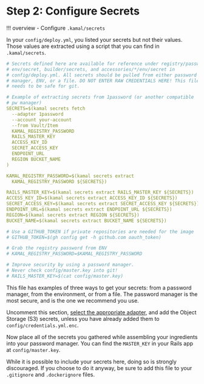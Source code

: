 # Step 2: Configure Secrets

!!! overview
    - Configure `.kamal/secrets`

In your `config/deploy.yml`, you listed your secrets but not their values. Those values are extracted using a script that you can find in `.kamal/secrets`.

```yaml title=".kamal/secrets" hl_lines="9-29 35 39" linenums="1"
# Secrets defined here are available for reference under registry/password,
# env/secret, builder/secrets, and accessories/*/env/secret in
# config/deploy.yml. All secrets should be pulled from either password
# manager, ENV, or a file. DO NOT ENTER RAW CREDENTIALS HERE! This file
# needs to be safe for git.

# Example of extracting secrets from 1password (or another compatible
# pw manager)
SECRETS=$(kamal secrets fetch
  --adapter 1password
  --account your-account
  --from Vault/Item
  KAMAL_REGISTRY_PASSWORD
  RAILS_MASTER_KEY
  ACCESS_KEY_ID
  SECRET_ACCESS_KEY
  ENDPOINT_URL
  REGION BUCKET_NAME
)

KAMAL_REGISTRY_PASSWORD=$(kamal secrets extract
  KAMAL_REGISTRY_PASSWORD ${SECRETS})

RAILS_MASTER_KEY=$(kamal secrets extract RAILS_MASTER_KEY ${SECRETS})
ACCESS_KEY_ID=$(kamal secrets extract ACCESS_KEY_ID ${SECRETS})
SECRET_ACCESS_KEY=$(kamal secrets extract SECRET_ACCESS_KEY ${SECRETS})
ENDPOINT_URL=$(kamal secrets extract ENDPOINT_URL ${SECRETS})
REGION=$(kamal secrets extract REGION ${SECRETS})
BUCKET_NAME=$(kamal secrets extract BUCKET_NAME ${SECRETS})

# Use a GITHUB_TOKEN if private repositories are needed for the image
# GITHUB_TOKEN=$(gh config get -h github.com oauth_token)

# Grab the registry password from ENV
# KAMAL_REGISTRY_PASSWORD=$KAMAL_REGISTRY_PASSWORD

# Improve security by using a password manager.
# Never check config/master.key into git!
# RAILS_MASTER_KEY=$(cat config/master.key)
```

This file has examples of three ways to get your secrets: from a password manager, from the environment, or from a file. The password manager is the most secure, and is the one we recommend you use.

Uncomment this section, [select the appropriate adapter](https://kamal-deploy.org/docs/commands/secrets/),
and add the Object Storage (S3) secrets, unless you have already added them to `config/credentials.yml.enc`.

Now place all of the secrets you gathered while assembling your ingredients into your password manager. You can find the `MASTER_KEY` in your Rails app at `config/master.key`.

While it is possible to include your secrets here, doing so is strongly discouraged. If you choose to do it anyway, be sure to add this file to your `.gitignore` and `.dockerignore` files.